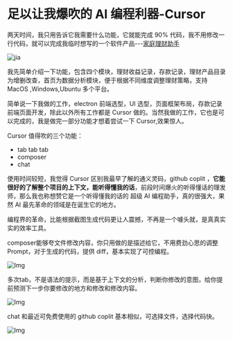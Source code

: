 # 足以让我爆吹的 AI 编程利器-Cursor

两天时间，我只用告诉它我需要什么功能，它就能完成 90% 代码，我不用修改一行代码，就可以完成我临时想写的一个软件产品---[家庭理财助手](https://github.com/TrumanDu/financial-assistant)

![jia](https://static.trumandu.top/yank-note-picgo-img-20241224225846.png)


我先简单介绍一下功能，包含四个模块，理财收益记录，存款记录，理财产品目录为增删改查，首页为数据分析模块，便于根据不同维度调整理财策略，支持 MacOS ,Windows,Ubuntu 多个平台。

简单说一下我做的工作，electron 前端选型，UI 选型，页面框架布局，存款记录前端页面开发，除此以外所有工作都是 Cursor 做的。当然我做的工作，它也是可以完成的，我是做完一部分功能才想着尝试一下 Cursor,效果惊人。

Cursor 值得吹的三个功能：

-   tab tab tab
-   composer
-   chat

使用时间较短，我觉得 Cursor 区别我最早了解的通义灵码，github coplit ，**它能很好的了解整个项目的上下文，能听得懂我的话**，前段时间爆火的听得懂话的理发师，那么我也称想赞它是一个听得懂我的话的 超级 AI 编程助手，真的很强大，果然 AI 最先革命的领域是在诞生它的地方。

编程界的革命，比能根据截图生成代码更让人震撼，不再是一个噱头就，是真真实实的效率工具。

composer能够夸文件修改内容，你只用做的是描述给它，不用费劲心思的调整 Prompt，对于生成的代码，提供 diff，基本实现了可控编程。

![Img](https://static.trumandu.top/yank-note-picgo-img-20241224225119.png)


多次tab，不是语法的提示，而是基于上下文的分析，判断你修改的意图，给你提前预测下一步你要修改的地方和修改和修改内容。

![Img](https://static.trumandu.top/yank-note-picgo-img-20241224225355.png)


chat 和最近可免费使用的 github coplit 基本相似，可选择文件，选择代码快。

![Img](https://static.trumandu.top/yank-note-picgo-img-20241224225212.png)

